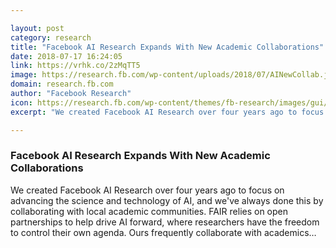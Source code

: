 ```yaml
---

layout: post
category: research
title: "Facebook AI Research Expands With New Academic Collaborations"
date: 2018-07-17 16:24:05
link: https://vrhk.co/2zMqTT5
image: https://research.fb.com/wp-content/uploads/2018/07/AINewCollab.jpg
domain: research.fb.com
author: "Facebook Research"
icon: https://research.fb.com/wp-content/themes/fb-research/images/gui/facebook.ico
excerpt: "We created Facebook AI Research over four years ago to focus on advancing the science and technology of AI, and we've always done this by collaborating with local academic communities. FAIR relies on open partnerships to help drive AI forward, where researchers have the freedom to control their own agenda. Ours frequently collaborate with academics…"

---
```


### Facebook AI Research Expands With New Academic Collaborations

We created Facebook AI Research over four years ago to focus on advancing the science and technology of AI, and we've always done this by collaborating with local academic communities. FAIR relies on open partnerships to help drive AI forward, where researchers have the freedom to control their own agenda. Ours frequently collaborate with academics…